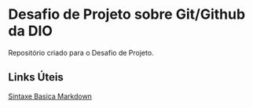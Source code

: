 # Desafio de Projeto sobre Git/Github da DIO
Repositório criado para o Desafio de Projeto.

## Links Úteis 
[Sintaxe Basica Markdown](https://www.markdownguide.org/getting-started/)
